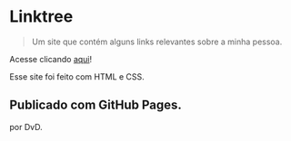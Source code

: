 # Linktree

> Um site que contém alguns links relevantes sobre a minha pessoa.

Acesse clicando [aqui](https://jeansdev.github.io/linktr-project)!

Esse site foi feito com HTML e CSS. 

Publicado com GitHub Pages.
---

por DvD.
